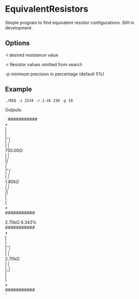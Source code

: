 # EquivalentResistors

Simple program to find equivalent resistor configurations. Still in development.

## Options

-i desired resistance value

-r Resistor values omitted from search

-p minimum precision in percentage (default 5%)

## Example
`./REQ -i 2534 -r 2.4k 330 -p 10`

Outputs:

`
###########  
     •  
     |  
     |  
    |‾|  
    | |  
   750.00Ω  
    | |  
    |_|  
     |  
    |‾|  
    | |  
   1.80kΩ  
    | |  
    |_|  
     |  
     |  
     •       
###########  

2.70kΩ	 6.343%  
###########  
     •  
     |  
     |  
    |‾|  
    | |  
   2.70kΩ  
    | |  
    |_|  
     |  
     |  
     •  
###########\
`